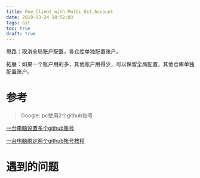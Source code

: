 ```yaml
---
title: One_Client_with_Multi_Git_Account
date: 2019-03-24 18:52:03
tags: Git
toc: true
draft: true
---
```



思路：取消全局账户配置，各仓库单独配置账户。

拓展：如果一个账户用的多，其他账户用得少，可以保留全局配置，其他仓库单独配置账户。


# 参考

>Google: pc使用2个github账号

[一台电脑设置多个github账号](http://summertreee.github.io/blog/2017/10/16/yi-tai-dian-nao-she-zhi-duo-ge-githubzhang-hao/)

[一台电脑绑定两个github帐号教程](https://www.jianshu.com/p/3fc93c16ad2d)

# 遇到的问题


